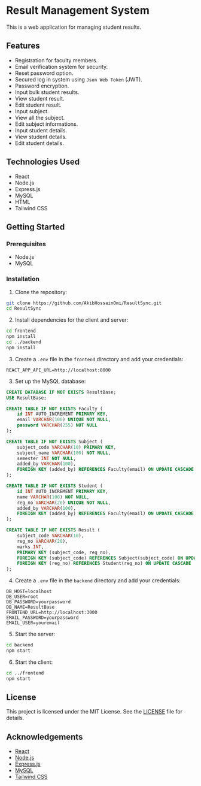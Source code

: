 # Result Management System

This is a web application for managing student results.

## Features

- Registration for faculty members.
- Email verification system for security.
- Reset password option.
- Secured log in system using `Json Web Token` (JWT).
- Password encryption. 
- Input bulk student results.
- View student result.
- Edit student result.
- Input subject.
- View all the subject.
- Edit subject informations.
- Input student details.
- View student details.
- Edit student details.

## Technologies Used

- React
- Node.js
- Express.js
- MySQL
- HTML
- Tailwind CSS

## Getting Started

### Prerequisites

- Node.js
- MySQL

### Installation

1. Clone the repository:

```bash
git clone https://github.com/AkibHossainOmi/ResultSync.git
cd ResultSync
```

2. Install dependencies for the client and server:

```bash
cd frontend
npm install
cd ../backend
npm install
```

3. Create a `.env` file in the `frontend` directory and add your credentials:

```plaintext
REACT_APP_API_URL=http://localhost:8000
```

3. Set up the MySQL database:

```sql
CREATE DATABASE IF NOT EXISTS ResultBase;
USE ResultBase;

CREATE TABLE IF NOT EXISTS Faculty (
    id INT AUTO_INCREMENT PRIMARY KEY,
    email VARCHAR(100) UNIQUE NOT NULL,
    password VARCHAR(255) NOT NULL
);

CREATE TABLE IF NOT EXISTS Subject (
    subject_code VARCHAR(10) PRIMARY KEY,
    subject_name VARCHAR(100) NOT NULL,
    semester INT NOT NULL,
    added_by VARCHAR(100),
    FOREIGN KEY (added_by) REFERENCES Faculty(email) ON UPDATE CASCADE
);

CREATE TABLE IF NOT EXISTS Student (
    id INT AUTO_INCREMENT PRIMARY KEY,
    name VARCHAR(100) NOT NULL,
    reg_no VARCHAR(20) UNIQUE NOT NULL,
    added_by VARCHAR(100),
    FOREIGN KEY (added_by) REFERENCES Faculty(email) ON UPDATE CASCADE
);

CREATE TABLE IF NOT EXISTS Result (
    subject_code VARCHAR(10),
    reg_no VARCHAR(20),
    marks INT,
    PRIMARY KEY (subject_code, reg_no),
    FOREIGN KEY (subject_code) REFERENCES Subject(subject_code) ON UPDATE CASCADE,
    FOREIGN KEY (reg_no) REFERENCES Student(reg_no) ON UPDATE CASCADE
);
```

4. Create a `.env` file in the `backend` directory and add your credentials:

```plaintext
DB_HOST=localhost
DB_USER=root
DB_PASSWORD=yourpassword
DB_NAME=ResultBase
FRONTEND_URL=http://localhost:3000
EMAIL_PASSWORD=yourpassword
EMAIL_USER=youremail
```

5. Start the server:

```bash
cd backend
npm start
```

6. Start the client:

```bash
cd ../frontend
npm start
```

## License

This project is licensed under the MIT License. See the [LICENSE](LICENSE) file for details.

## Acknowledgements

- [React](https://reactjs.org/)
- [Node.js](https://nodejs.org/)
- [Express.js](https://expressjs.com/)
- [MySQL](https://www.mysql.com/)
- [Tailwind CSS](https://tailwindcss.com/)